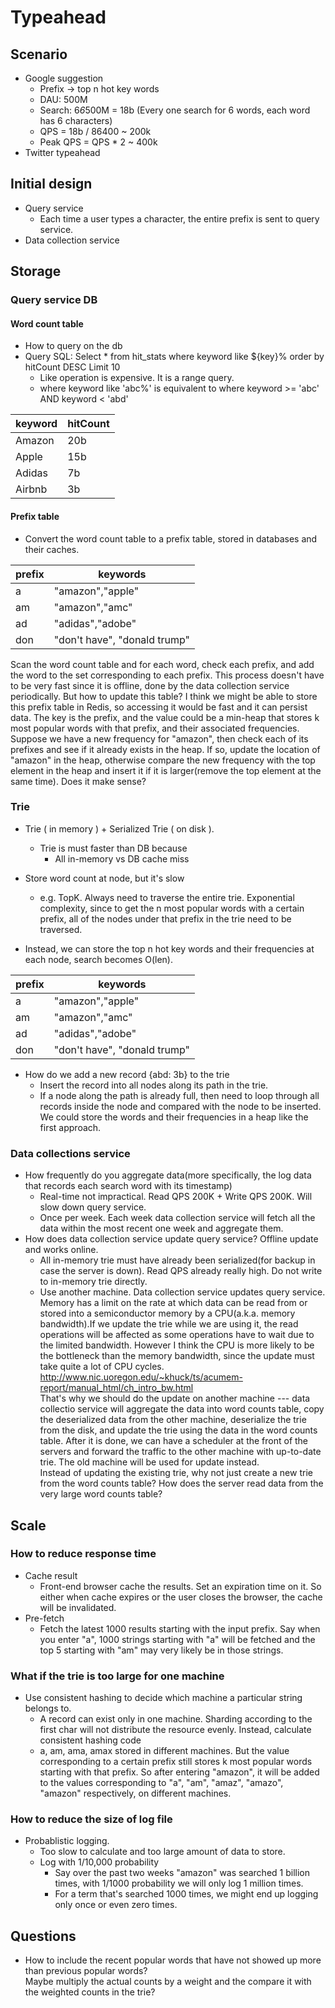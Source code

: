 # Typeahead

## Scenario
* Google suggestion
	- Prefix -> top n hot key words
	- DAU: 500M
	- Search: 6*6*500M = 18b (Every one search for 6 words, each word has 6 characters)
	- QPS = 18b / 86400 ~ 200k
	- Peak QPS = QPS * 2 ~ 400k
* Twitter typeahead

## Initial design
* Query service
	- Each time a user types a character, the entire prefix is sent to query service.
* Data collection service

## Storage
### Query service DB
#### Word count table
* How to query on the db
* Query SQL: Select * from hit_stats where keyword like ${key}% order by hitCount DESC Limit 10
	- Like operation is expensive. It is a range query. 
	- where keyword like 'abc%' is equivalent to where keyword >= 'abc' AND keyword < 'abd'

| keyword | hitCount | 
|---------|----------| 
| Amazon  | 20b      | 
| Apple   | 15b      | 
| Adidas  | 7b       | 
| Airbnb  | 3b       | 

#### Prefix table
* Convert the word count table to a prefix table, stored in databases and their caches. 

| prefix | keywords                     | 
|--------|------------------------------| 
| a      | "amazon","apple"             | 
| am     | "amazon","amc"               | 
| ad     | "adidas","adobe"             | 
| don    | "don't have", "donald trump" | 

Scan the word count table and for each word, check each prefix, and add the word to the set corresponding to each prefix. This process doesn't have to be very fast since it is offline, done by the data collection service periodically. But how to update this table?
I think we might be able to store this prefix table in Redis, so accessing it would be fast and it can persist data. The key is the prefix, and the value could be a min-heap that stores k most popular words with that prefix, and their associated frequencies. Suppose we have a new frequency for "amazon", then check each of its prefixes and see if it already exists in the heap. If so, update the location of "amazon" in the heap, otherwise compare the new frequency with the top element in the heap and insert it if it is larger(remove the top element at the same time). Does it make sense?

### Trie
* Trie ( in memory ) + Serialized Trie ( on disk ). 
	- Trie is must faster than DB because
		+ All in-memory vs DB cache miss

* Store word count at node, but it's slow
	- e.g. TopK. Always need to traverse the entire trie. Exponential complexity, since to get the n most popular words with a certain prefix, all of the nodes under that prefix in the trie need to be traversed.
* Instead, we can store the top n hot key words and their frequencies at each node, search becomes O(len).

| prefix | keywords                     | 
|--------|------------------------------| 
| a      | "amazon","apple"             | 
| am     | "amazon","amc"               | 
| ad     | "adidas","adobe"             | 
| don    | "don't have", "donald trump" | 

* How do we add a new record {abd: 3b} to the trie
	- Insert the record into all nodes along its path in the trie.
	- If a node along the path is already full, then need to loop through all records inside the node and compared with the node to be inserted. We could store the words and their frequencies in a heap like the first approach.

### Data collections service
* How frequently do you aggregate data(more specifically, the log data that records each search word with its timestamp)
	- Real-time not impractical. Read QPS 200K + Write QPS 200K. Will slow down query service.
	- Once per week. Each week data collection service will fetch all the data within the most recent one week and aggregate them. 
* How does data collection service update query service? Offline update and works online.
	- All in-memory trie must have already been serialized(for backup in case the server is down). Read QPS already really high. Do not write to in-memory trie directly.
	- Use another machine. Data collection service updates query service.  Memory has a limit on the rate at which data can be read from or stored into a semiconductor memory by a CPU(a.k.a. memory bandwidth).If we update the trie while we are using it, the read operations will be affected as some operations have to wait due to the limited bandwidth. However I think the CPU is more likely to be the bottleneck than the memory bandwidth, since the update must take quite a lot of CPU cycles. 
	http://www.nic.uoregon.edu/~khuck/ts/acumem-report/manual_html/ch_intro_bw.html  
	That's why we should do the update on another machine --- data collectio service will aggregate the data into word counts table, copy the deserialized data from the other machine, deserialize the trie from the disk, and update the trie using the data in the word counts table. After it is done, we can have a scheduler at the front of the servers and forward the traffic to the other machine with up-to-date trie. The old machine will be used for update instead.  
	Instead of updating the existing trie, why not just create a new trie from the word counts table?
	How does the server read data from the very large word counts table?

## Scale
### How to reduce response time
* Cache result
	- Front-end browser cache the results. Set an expiration time on it. So either when cache expires or the user closes the browser, the cache will be invalidated.
* Pre-fetch
	- Fetch the latest 1000 results starting with the input prefix. Say when you enter "a", 1000 strings starting with "a" will be fetched and the top 5 starting with "am" may very likely be in those strings.

### What if the trie is too large for one machine
* Use consistent hashing to decide which machine a particular string belongs to. 
	- A record can exist only in one machine. Sharding according to the first char will not distribute the resource evenly. Instead, calculate consistent hashing code 
	- a, am, ama, amax stored in different machines. But the value corresponding to a certain prefix still stores k most popular words starting with that prefix. So after entering "amazon", it will be added to the values corresponding to "a", "am", "amaz", "amazo", "amazon" respectively, on different machines.

### How to reduce the size of log file
* Probablistic logging. 
	- Too slow to calculate and too large amount of data to store. 
	- Log with 1/10,000 probability
		+ Say over the past two weeks "amazon" was searched 1 billion times, with 1/1000 probability we will only log 1 million times. 
		+ For a term that's searched 1000 times, we might end up logging only once or even zero times. 

## Questions
* How to include the recent popular words that have not showed up more than previous popular words?  
  Maybe multiply the actual counts by a weight and the compare it with the weighted counts in the trie?
